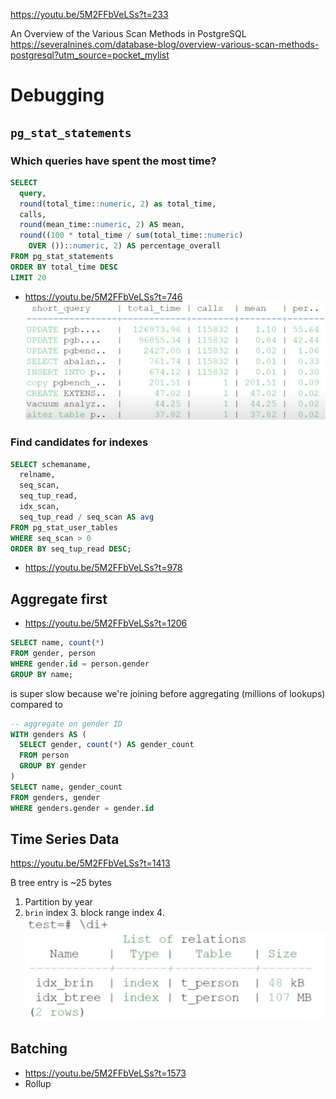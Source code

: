 https://youtu.be/5M2FFbVeLSs?t=233

An Overview of the Various Scan Methods in PostgreSQL
https://severalnines.com/database-blog/overview-various-scan-methods-postgresql?utm_source=pocket_mylist

# Debugging

## `pg_stat_statements`

### Which queries have spent the most time?

```sql
SELECT
  query,
  round(total_time::numeric, 2) as total_time,
  calls,
  round(mean_time::numeric, 2) AS mean,
  round((100 * total_time / sum(total_time::numeric)
    OVER ())::numeric, 2) AS percentage_overall
FROM pg_stat_statements
ORDER BY total_time DESC
LIMIT 20
```

-   https://youtu.be/5M2FFbVeLSs?t=746
    ![7d6a0d338515443c3e55ccfad2bdb2c9.png](7d6a0d338515443c3e55ccfad2bdb2c9.png)

### Find candidates for indexes

```sql
SELECT schemaname,
  relname,
  seq_scan,
  seq_tup_read,
  idx_scan,
  seq_tup_read / seq_scan AS avg
FROM pg_stat_user_tables
WHERE seq_scan > 0
ORDER BY seq_tup_read DESC;
```

-   https://youtu.be/5M2FFbVeLSs?t=978

## Aggregate first

-   https://youtu.be/5M2FFbVeLSs?t=1206

```sql
SELECT name, count(*)
FROM gender, person
WHERE gender.id = person.gender
GROUP BY name;
```

is super slow because we're joining before aggregating (millions of lookups) compared to

```sql
-- aggregate on gender ID
WITH genders AS (
  SELECT gender, count(*) AS gender_count
  FROM person
  GROUP BY gender
)
SELECT name, gender_count
FROM genders, gender
WHERE genders.gender = gender.id
```

## Time Series Data

https://youtu.be/5M2FFbVeLSs?t=1413

B tree entry is ~25 bytes

1. Partition by year
2. `brin` index 3. block range index 4. ![5dc21dee43c6e6c3418ae5ce1c927d96.png](5dc21dee43c6e6c3418ae5ce1c927d96.png)

## Batching

-   https://youtu.be/5M2FFbVeLSs?t=1573
-   Rollup
